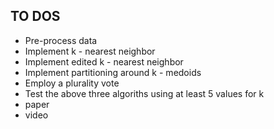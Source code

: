 ## TO DOS

* Pre-process data
* Implement k - nearest neighbor 
* Implement edited k - nearest neighbor 
* Implement partitioning around k - medoids
* Employ a plurality vote 
* Test the above three algoriths using at least 5 values for k 
* paper 
* video 